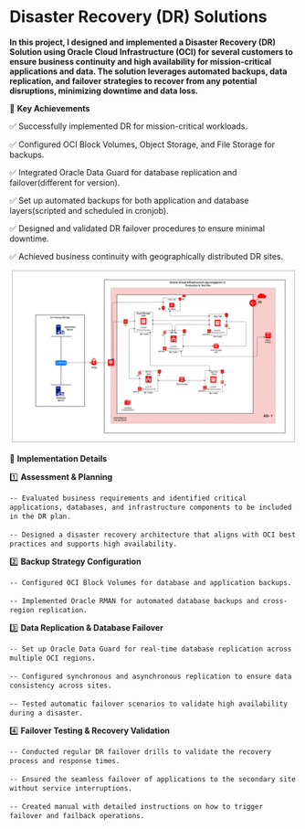 # Disaster Recovery (DR) Solutions

**In this project, I designed and implemented a Disaster Recovery (DR) Solution using Oracle Cloud Infrastructure (OCI) for several customers to ensure business continuity and high availability for mission-critical applications and data. The solution leverages automated backups, data replication, and failover strategies to recover from any potential disruptions, minimizing downtime and data loss.**

🔹 **Key Achievements**

✅ Successfully implemented DR for mission-critical workloads.

✅ Configured OCI Block Volumes, Object Storage, and File Storage for backups.

✅ Integrated Oracle Data Guard for database replication and failover(different for version).

✅ Set up automated backups for both application and database layers(scripted and scheduled in cronjob).

✅ Designed and validated DR failover procedures to ensure minimal downtime.

✅ Achieved business continuity with geographically distributed DR sites.

![Alt Text](image.png)

🔹 **Implementation Details**

1️⃣ **Assessment & Planning**

	-- Evaluated business requirements and identified critical applications, databases, and infrastructure components to be included in the DR plan.
 
	-- Designed a disaster recovery architecture that aligns with OCI best practices and supports high availability.

2️⃣ **Backup Strategy Configuration**

	-- Configured OCI Block Volumes for database and application backups.
 
	-- Implemented Oracle RMAN for automated database backups and cross-region replication.

3️⃣ **Data Replication & Database Failover**

	-- Set up Oracle Data Guard for real-time database replication across multiple OCI regions.
 
	-- Configured synchronous and asynchronous replication to ensure data consistency across sites.
 
	-- Tested automatic failover scenarios to validate high availability during a disaster.
 
4️⃣ **Failover Testing & Recovery Validation**

	-- Conducted regular DR failover drills to validate the recovery process and response times.
 
	-- Ensured the seamless failover of applications to the secondary site without service interruptions.
 
	-- Created manual with detailed instructions on how to trigger failover and failback operations.
